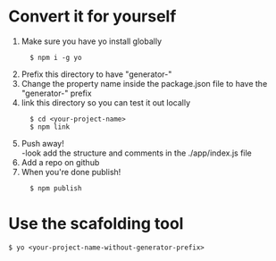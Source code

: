 # Convert it for yourself
1. Make sure you have yo install globally
    ~~~
      $ npm i -g yo
    ~~~
2. Prefix this directory to have "generator-"
3. Change the property name inside the package.json file to have the "generator-" prefix
4. link this directory so you can test it out locally
    ~~~
      $ cd <your-project-name>
      $ npm link
    ~~~
5. Push away!
    <br />-look add the structure and comments in the ./app/index.js file
6. Add a repo on github
7. When you're done publish!
    ~~~
      $ npm publish
    ~~~
# Use the scafolding tool
~~~
$ yo <your-project-name-without-generator-prefix>
~~~